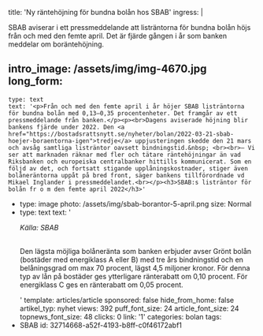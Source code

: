 title: 'Ny räntehöjning för bundna bolån hos SBAB'
ingress: |
  <p>SBAB aviserar i ett pressmeddelande att listräntorna för bundna bolån höjs från och med den femte april. Det är fjärde gången i år som banken meddelar om boräntehöjning.
  </p>
  
intro_image: /assets/img/img-4670.jpg
long_form:
  -
    type: text
    text: '<p>Från och med den femte april i år höjer SBAB listräntorna för bundna bolån med 0,13–0,35 procentenheter. Det framgår av ett pressmeddelande från banken.</p><p><br>Dagens aviserade höjning blir bankens fjärde under 2022. Den <a href="https://bostadsrattsnytt.se/nyheter/bolan/2022-03-21-sbab-hoejer-boraentorna-igen">tredje</a> uppjusteringen skedde den 21 mars och avsåg samtliga listräntor oavsett bindningstid.&nbsp; <br><br>– Vi ser att marknaden räknar med fler och tätare räntehöjningar än vad Riksbanken och europeiska centralbanker hittills kommunicerat. Som en följd av det, och fortsatt stigande upplåningskostnader, stiger även bolåneräntorna uppåt på bred front, säger bankens tillförordnade vd Mikael Inglander i pressmeddelandet.<br></p><h3>SBAB:s listräntor för bolån fr o m den femte april 2022</h3>'
  -
    type: image
    photo: /assets/img/sbab-borantor-5-april.png
    size: Normal
  -
    type: text
    text: '<p><i>Källa: SBAB&nbsp;</i></p><p><br>Den lägsta möjliga bolåneränta som banken erbjuder avser Grönt bolån (bostäder med energiklass A eller B) med tre års bindningstid och en belåningsgrad om max 70 procent, lägst 4,5 miljoner kronor. För denna typ av lån på bostäder ges ytterligare ränterabatt om 0,10 procent. För energiklass C ges en ränterabatt om 0,05 procent.&nbsp; &nbsp;</p>'
template: articles/article
sponsored: false
hide_from_home: false
artikel_typ: nyhet
views: 392
puff_font_size: 24
article_font_size: 24
topnews_font_size: 48
clicks: 0
link: '1'
categories: bolan
tags:
  - SBAB
id: 32714668-a52f-4193-b8ff-c0f46172abf1

